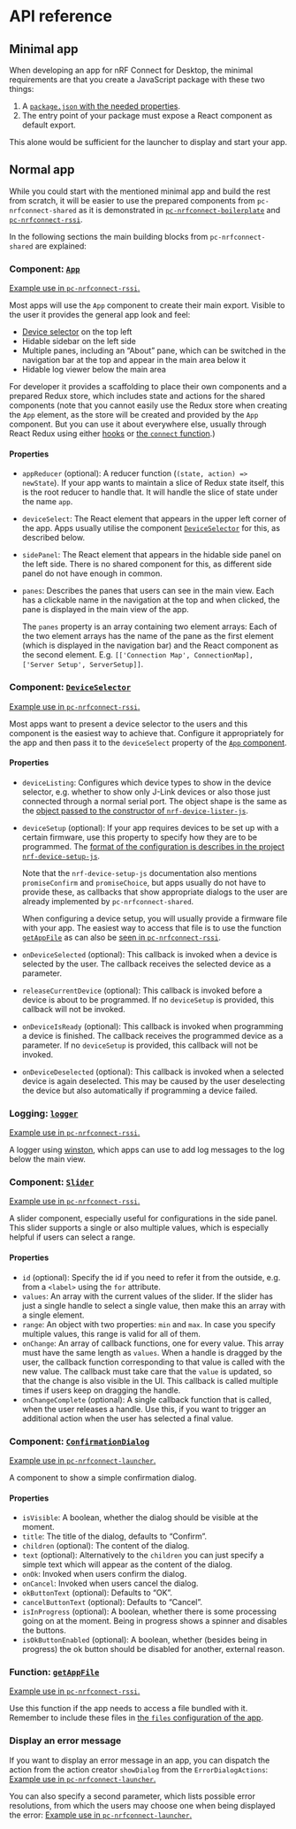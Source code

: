 ---
---

# API reference

## Minimal app

When developing an app for nRF Connect for Desktop, the minimal requirements are
that you create a JavaScript package with these two things:

1. A
   [`package.json` with the needed properties](./configuration#properties-in-packagejson).
2. The entry point of your package must expose a React component as default
   export.

This alone would be sufficient for the launcher to display and start your app.

## Normal app

While you could start with the mentioned minimal app and build the rest from
scratch, it will be easier to use the prepared components from
`pc-nrfconnect-shared` as it is demonstrated in
[`pc-nrfconnect-boilerplate`](https://github.com/NordicSemiconductor/pc-nrfconnect-boilerplate)
and
[`pc-nrfconnect-rssi`](https://github.com/NordicSemiconductor/pc-nrfconnect-rssi).

In the following sections the main building blocks from `pc-nrfconnect-shared`
are explained:

### Component: [`App`](https://github.com/NordicSemiconductor/pc-nrfconnect-shared/blob/master/src/App/App.jsx)

[Example use in `pc-nrfconnect-rssi`.](https://github.com/NordicSemiconductor/pc-nrfconnect-rssi/blob/b0216e3d0e50eec1b9149194564f47700e5b43c3/src/index.jsx#L46-L51)

Most apps will use the `App` component to create their main export. Visible to
the user it provides the general app look and feel:

- [Device selector](#component-deviceselector) on the top left
- Hidable sidebar on the left side
- Multiple panes, including an “About” pane, which can be switched in the
  navigation bar at the top and appear in the main area below it
- Hidable log viewer below the main area

For developer it provides a scaffolding to place their own components and a
prepared Redux store, which includes state and actions for the shared components
(note that you cannot easily use the Redux store when creating the `App`
element, as the store will be created and provided by the `App` component. But
you can use it about everywhere else, usually through React Redux using either
[hooks](https://react-redux.js.org/api/hooks) or
[the `connect` function](https://react-redux.js.org/api/connect).)

#### Properties

- `appReducer` (optional): A reducer function (`(state, action) => newState`).
  If your app wants to maintain a slice of Redux state itself, this is the root
  reducer to handle that. It will handle the slice of state under the name
  `app`.

- `deviceSelect`: The React element that appears in the upper left corner of the
  app. Apps usually utilise the component
  [`DeviceSelector`](#component-deviceselector) for this, as described below.

- `sidePanel`: The React element that appears in the hidable side panel on the
  left side. There is no shared component for this, as different side panel do
  not have enough in common.

- `panes`: Describes the panes that users can see in the main view. Each has a
  clickable name in the navigation at the top and when clicked, the pane is
  displayed in the main view of the app.

  The `panes` property is an array containing two element arrays: Each of the
  two element arrays has the name of the pane as the first element (which is
  displayed in the navigation bar) and the React component as the second
  element. E.g.
  `[['Connection Map', ConnectionMap], ['Server Setup', ServerSetup]]`.

### Component: [`DeviceSelector`](https://github.com/NordicSemiconductor/pc-nrfconnect-shared/blob/master/src/Device/DeviceSelector/DeviceSelector.jsx)

[Example use in `pc-nrfconnect-rssi`.](https://github.com/NordicSemiconductor/pc-nrfconnect-rssi/blob/b0216e3d0e50eec1b9149194564f47700e5b43c3/src/RssiDeviceSelect.jsx)

Most apps want to present a device selector to the users and this component is
the easiest way to achieve that. Configure it appropriately for the app and then
pass it to the `deviceSelect` property of the [`App` component](#component-app).

#### Properties

- `deviceListing`: Configures which device types to show in the device selector,
  e.g. whether to show only J-Link devices or also those just connected through
  a normal serial port. The object shape is the same as the
  [object passed to the constructor of `nrf-device-lister-js`](https://github.com/NordicSemiconductor/nrf-device-lister-js#usage-as-a-library).

- `deviceSetup` (optional): If your app requires devices to be set up with a
  certain firmware, use this property to specify how they are to be programmed.
  The
  [format of the configuration is describes in the project `nrf-device-setup-js`](https://github.com/NordicSemiconductor/nrf-device-setup-js#configuration).

  Note that the `nrf-device-setup-js` documentation also mentions
  `promiseConfirm` and `promiseChoice`, but apps usually do not have to provide
  these, as callbacks that show appropriate dialogs to the user are already
  implemented by `pc-nrfconnect-shared`.

  When configuring a device setup, you will usually provide a firmware file with
  your app. The easiest way to access that file is to use the function
  [`getAppFile`](#function-getappfile) as can also be
  [seen in `pc-nrfconnect-rssi`](https://github.com/NordicSemiconductor/pc-nrfconnect-rssi/blob/b0216e3d0e50eec1b9149194564f47700e5b43c3/src/RssiDeviceSelect.jsx#L50).

- `onDeviceSelected` (optional): This callback is invoked when a device is
  selected by the user. The callback receives the selected device as a
  parameter.

- `releaseCurrentDevice` (optional): This callback is invoked before a device is
  about to be programmed. If no `deviceSetup` is provided, this callback will
  not be invoked.

- `onDeviceIsReady` (optional): This callback is invoked when programming a
  device is finished. The callback receives the programmed device as a
  parameter. If no `deviceSetup` is provided, this callback will not be invoked.

- `onDeviceDeselected` (optional): This callback is invoked when a selected
  device is again deselected. This may be caused by the user deselecting the
  device but also automatically if programming a device failed.

### Logging: [`logger`](https://github.com/NordicSemiconductor/pc-nrfconnect-shared/blob/master/src/logging/index.js)

[Example use in `pc-nrfconnect-rssi`.](https://github.com/NordicSemiconductor/pc-nrfconnect-rssi/blob/b0216e3d0e50eec1b9149194564f47700e5b43c3/src/actions.js#L109)

A logger using [winston](https://github.com/winstonjs/winston), which apps can
use to add log messages to the log below the main view.

### Component: [`Slider`](https://github.com/NordicSemiconductor/pc-nrfconnect-shared/blob/master/src/Slider/Slider.jsx)

[Example use in `pc-nrfconnect-rssi`.](https://github.com/NordicSemiconductor/pc-nrfconnect-rssi/blob/b0216e3d0e50eec1b9149194564f47700e5b43c3/src/SidePanel/Delay.jsx#L72-L78)

A slider component, especially useful for configurations in the side panel. This
slider supports a single or also multiple values, which is especially helpful if
users can select a range.

#### Properties

- `id` (optional): Specify the id if you need to refer it from the outside, e.g.
  from a `<label>` using the `for` attribute.
- `values`: An array with the current values of the slider. If the slider has
  just a single handle to select a single value, then make this an array with a
  single element.
- `range`: An object with two properties: `min` and `max`. In case you specify
  multiple values, this range is valid for all of them.
- `onChange`: An array of callback functions, one for every value. This array
  must have the same length as `values`. When a handle is dragged by the user,
  the callback function corresponding to that value is called with the new
  value. The callback must take care that the `value` is updated, so that the
  change is also visible in the UI. This callback is called multiple times if
  users keep on dragging the handle.
- `onChangeComplete` (optional): A single callback function that is called, when
  the user releases a handle. Use this, if you want to trigger an additional
  action when the user has selected a final value.

### Component: [`ConfirmationDialog`](https://github.com/NordicSemiconductor/pc-nrfconnect-shared/blob/master/src/Dialog/ConfirmationDialog.jsx)

[Example use in `pc-nrfconnect-launcher`.](https://github.com/NordicSemiconductor/pc-nrfconnect-launcher/blob/5df8f17694fd9972bbb6eeb3893853ad6a9278db/src/launcher/components/ConfirmRemoveSourceDialog.jsx#L47-L55)

A component to show a simple confirmation dialog.

#### Properties

- `isVisible`: A boolean, whether the dialog should be visible at the moment.
- `title`: The title of the dialog, defaults to “Confirm”.
- `children` (optional): The content of the dialog.
- `text` (optional): Alternatively to the `children` you can just specify a
  simple text which will appear as the content of the dialog.
- `onOk`: Invoked when users confirm the dialog.
- `onCancel`: Invoked when users cancel the dialog.
- `okButtonText` (optional): Defaults to “OK”.
- `cancelButtonText` (optional): Defaults to “Cancel”.
- `isInProgress` (optional): A boolean, whether there is some processing going
  on at the moment. Being in progress shows a spinner and disables the buttons.
- `isOkButtonEnabled` (optional): A boolean, whether (besides being in progress)
  the ok button should be disabled for another, external reason.

### Function: [`getAppFile`](https://github.com/NordicSemiconductor/pc-nrfconnect-shared/blob/master/src/appDirs.js#L67)

[Example use in `pc-nrfconnect-rssi`.](https://github.com/NordicSemiconductor/pc-nrfconnect-rssi/blob/b0216e3d0e50eec1b9149194564f47700e5b43c3/src/RssiDeviceSelect.jsx#L50)

Use this function if the app needs to access a file bundled with it. Remember to
include these files in
[the `files` configuration of the app](./configuration#properties-in-packagejson).

### Display an error message

If you want to display an error message in an app, you can dispatch the action
from the action creator `showDialog` from the `ErrorDialogActions`:
[Example use in `pc-nrfconnect-launcher`.](https://github.com/NordicSemiconductor/pc-nrfconnect-launcher/blob/5d4eb36/src/launcher/actions/appsActions.js#L378)

You can also specify a second parameter, which lists possible error resolutions,
from which the users may choose one when being displayed the error:
[Example use in `pc-nrfconnect-launcher`.](https://github.com/NordicSemiconductor/pc-nrfconnect-launcher/blob/1f5ce26c95cae654ea8e0db60f47e696dca047f6/src/launcher/actions/autoUpdateActions.js#L205-L218)
